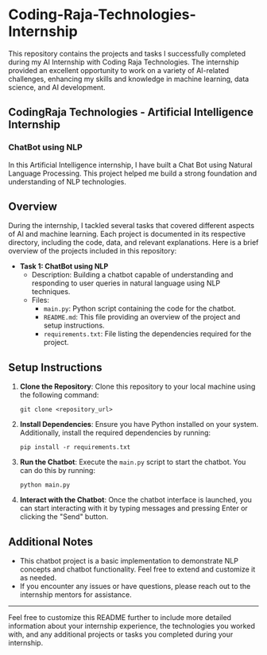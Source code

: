 # Coding-Raja-Technologies-Internship

This repository contains the projects and tasks I successfully completed during my AI Internship with Coding Raja Technologies. The internship provided an excellent opportunity to work on a variety of AI-related challenges, enhancing my skills and knowledge in machine learning, data science, and AI development.

## CodingRaja Technologies - Artificial Intelligence Internship

### ChatBot using NLP

In this Artificial Intelligence internship, I have built a Chat Bot using Natural Language Processing. This project helped me build a strong foundation and understanding of NLP technologies.

## Overview

During the internship, I tackled several tasks that covered different aspects of AI and machine learning. Each project is documented in its respective directory, including the code, data, and relevant explanations. Here is a brief overview of the projects included in this repository:

- **Task 1: ChatBot using NLP**
  - Description: Building a chatbot capable of understanding and responding to user queries in natural language using NLP techniques.
  - Files:
    - `main.py`: Python script containing the code for the chatbot.
    - `README.md`: This file providing an overview of the project and setup instructions.
    - `requirements.txt`: File listing the dependencies required for the project.

## Setup Instructions

1. **Clone the Repository**: Clone this repository to your local machine using the following command:
   ```
   git clone <repository_url>
   ```

2. **Install Dependencies**: Ensure you have Python installed on your system. Additionally, install the required dependencies by running:
   ```
   pip install -r requirements.txt
   ```

3. **Run the Chatbot**: Execute the `main.py` script to start the chatbot. You can do this by running:
   ```
   python main.py
   ```

4. **Interact with the Chatbot**: Once the chatbot interface is launched, you can start interacting with it by typing messages and pressing Enter or clicking the "Send" button.

## Additional Notes

- This chatbot project is a basic implementation to demonstrate NLP concepts and chatbot functionality. Feel free to extend and customize it as needed.
- If you encounter any issues or have questions, please reach out to the internship mentors for assistance.

---

Feel free to customize this README further to include more detailed information about your internship experience, the technologies you worked with, and any additional projects or tasks you completed during your internship.
